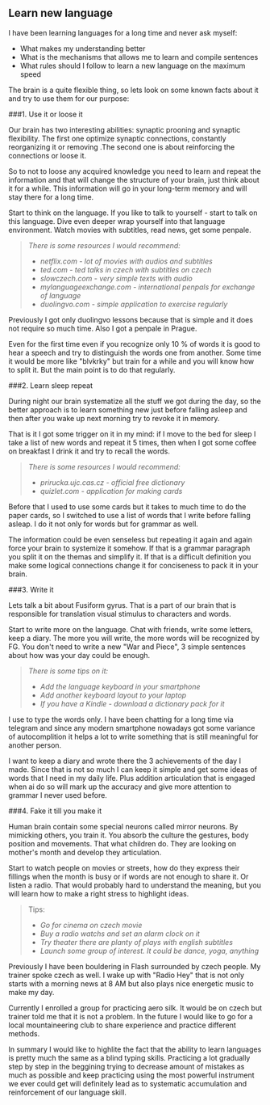 Learn new language
----------------------------------------------------------------------
I have been learning languages for a long time and never ask myself: 
- What makes my understanding better
- What is the mechanisms that allows me to learn and compile sentences
- What rules should I follow to learn a new language on the maximum 
speed

The brain is a quite flexible thing, 
so lets look on some known facts about it and try to use them for our 
purpose:

###1. Use it or loose it

Our brain has two interesting abilities: synaptic prooning and 
synaptic flexibility. The first one optimize synaptic connections,
constantly reorganizing it or removing .The second one is about 
reinforcing the connections or loose it.
    
So to not to loose any acquired knowledge you need to learn and repeat
the information and that will change the structure of your brain,
just think about it for a while. This information will go in your 
long-term memory and will stay there for a long time.

Start to think on the language. If you like to talk to yourself - start
to talk on this language. Dive even deeper wrap yourself into that 
language environment. Watch movies with subtitles, read news,
get some penpale.

> _There is some resources I would recommend:_
> - _netflix.com - lot of movies with audios and subtitles_
> - _ted.com - ted talks in czech with subtitles on czech_
> - _slowczech.com - very simple texts with audio_
> - _mylanguageexchange.com - international penpals for exchange of language_ 
> - _duolingvo.com - simple application to exercise regularly_

Previously I got only duolingvo lessons because that is simple 
and it does not require so much time. Also I got a penpale in Prague.

Even for the first time even if you recognize only 10 % of words 
it is good to hear a speech and try to distinguish the words one 
from another. Some time it would be more like "blvkrky" but train 
for a while and you will know how to split it. But the main point is to
do that regularly.

###2. Learn sleep repeat

During night our brain systematize all the stuff we got during the day,
so the better approach is to learn something new just before falling 
asleep and then after you wake up next morning try to revoke it in memory.

That is it I got some trigger on it in my mind: if I move to the bed
for sleep I take a list of new words and repeat it 5 times,
then when I got some coffee on breakfast I drink it and try to recall 
the words.

> _There is some resources I would recommend:_
>- _prirucka.ujc.cas.cz - official free dictionary_
>- _quizlet.com - application for making cards_

Before that I used to use some cards but it takes to much time 
to do the paper cards, so I switched to use a list of words that I write 
before falling asleap. I do it not only for words but for grammar as well.

The information could be even senseless but repeating it again and again
force your brain to systemize it somehow. If that is a
grammar paragraph you split it on the themas and simplify it. If that is
a difficult definition you make some logical 
connections change it for conciseness to pack it in your brain.

###3. Write it

Lets talk a bit about Fusiform gyrus. That is a part of our brain that
is responsible for translation visual stimulus to characters and words.
    
Start to write more on the language. Chat with friends, write some letters,
keep a diary. The more you will write, the more words will be recognized 
by FG. You don't need to write a new "War and Piece", 3 simple 
sentences about how was your day could be enough.
    
> _There is some tips on it:_
>- _Add the language keyboard in your smartphone_
>- _Add another keyboard layout to your laptop_
>- _If you have a Kindle - download a dictionary pack for it_
    
I use to type the words only. I have been chatting for a long time
via telegram and since any modern smartphone nowadays got some
variance of autocomplition it helps a lot to write something
that is still meaningful for another person. 
    
I want to keep a diary and wrote there the 3 achievements of 
the day I made. Since that is not so much I can keep it simple and 
get some ideas of words that I need in my daily life. 
Plus addition articulation that is engaged when ai do so will mark up the 
accuracy and give more attention to grammar I never used before.
        
###4. Fake it till you make it

Human brain contain some special neurons called mirror neurons. 
By mimicking others, you train it. You absorb the culture 
the gestures, body position and movements. 
That what children do. They are looking on mother's month and
develop they articulation.
 
 Start to watch people on movies or streets, how do they express
 their fillings when the month is busy or if words are not 
 enough to share it. Or listen a radio. That would probably 
 hard to understand the meaning, but you will learn how
 to make a right stress to highlight ideas.
 
 > Tips:
 > - _Go for cinema on czech movie_
 > - _Buy a radio watchs and set an alarm clock on it_
 > - _Try theater there are planty of plays with english subtitles_
 > - _Launch some group of interest. It could be dance, yoga, anything_
    
 Previously I have been bouldering in Flash surrounded
 by czech people. My trainer spoke czech as well. 
 I wake up with "Radio Hey" that is not only starts with a 
 morning news at 8 AM but also plays nice energetic music to make my day.
 
 Currently I enrolled a group for practicing aero silk. It would
 be on czech but trainer told me that it is not a problem. In the future 
 I would like to go for a local mountaineering club to share
  experience and practice different methods.
 
 In summary I would like to highlite the fact that the ability 
 to learn languages is pretty much the same as a blind typing skills.
 Practicing a lot gradually step by step in the beggining
 trying to  decrease amount of mistakes as much as
 possible and keep practicing using the most powerful instrument 
 we ever could get will definitely lead as to systematic accumulation 
 and reinforcement of our language skill. 
     
 
 

    
 
    
    
    
     





    
    
    

